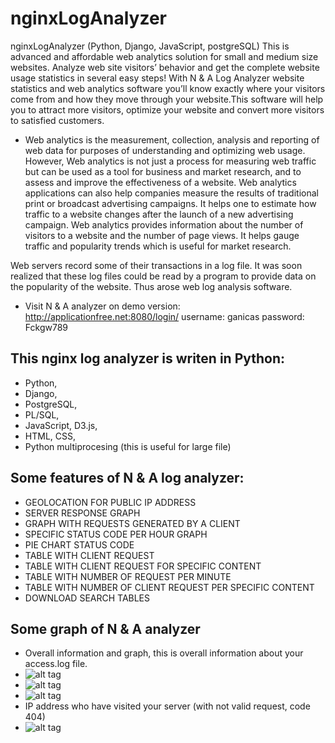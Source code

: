 # nginxLogAnalyzer
nginxLogAnalyzer (Python, Django, JavaScript, postgreSQL)
This is advanced and affordable web analytics solution for small and medium size websites.
Analyze web site visitors’ behavior and get the complete website usage statistics in several easy steps!
With N & A Log Analyzer website statistics and web analytics software you’ll know exactly where your visitors come 
from and how they move through your website.This software will help you to attract more visitors, optimize your 
website and convert more visitors to satisfied customers.

* Web analytics is the measurement, collection, analysis and reporting of web data for purposes of understanding and optimizing
web usage. However, Web analytics is not just a process for measuring web traffic but can be used as a tool for business and market research, and to assess and improve the effectiveness of a website. Web analytics applications can also help companies measure the results of traditional print or broadcast advertising campaigns. It helps one to estimate how traffic to a website changes after the launch of a new advertising campaign. 
Web analytics provides information about the number of visitors to a website and the number of page views. It helps gauge traffic and popularity trends which is useful for market research.

Web servers record some of their transactions in a log file. It was soon realized that these log files could be read by a program to provide data on the popularity of the website. Thus arose web log analysis software.

* Visit N & A analyzer on demo version:
http://applicationfree.net:8080/login/
username: ganicas
password: Fckgw789

## This nginx log analyzer is writen in Python:
* Python,
* Django,
* PostgreSQL,
* PL/SQL,
* JavaScript, D3.js,
* HTML, CSS,
* Python multiprocesing (this is useful for large file)
## Some features of N & A log analyzer:

* GEOLOCATION FOR PUBLIC IP ADDRESS
* SERVER RESPONSE GRAPH
* GRAPH WITH REQUESTS GENERATED BY A CLIENT
* SPECIFIC STATUS CODE PER HOUR GRAPH
* PIE CHART STATUS CODE
* TABLE WITH CLIENT REQUEST
* TABLE WITH CLIENT REQUEST FOR SPECIFIC CONTENT
* TABLE WITH NUMBER OF REQUEST PER MINUTE
* TABLE WITH NUMBER OF CLIENT REQUEST PER SPECIFIC CONTENT
* DOWNLOAD SEARCH TABLES
## Some graph of N & A analyzer
* Overall information and graph, this is overall information about your access.log file.
* ![alt tag](https://cloud.githubusercontent.com/assets/9252629/24207296/ca07016a-0f20-11e7-9ac4-1ad9f3cf8822.png)
* ![alt tag](https://cloud.githubusercontent.com/assets/9252629/24088935/c4f9dd88-0d30-11e7-861b-a76c11664121.png)
* ![alt tag](https://cloud.githubusercontent.com/assets/9252629/24088936/c66905a4-0d30-11e7-891d-8c87ddd3557c.png)
* IP address who have visited your server (with not valid request, code 404)
* ![alt tag](https://cloud.githubusercontent.com/assets/9252629/24088874/225d9754-0d30-11e7-8707-e1fd9ac5ecf0.png)
